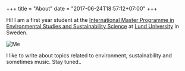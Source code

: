 +++
title = "About"
date = "2017-06-24T18:57:12+07:00"
+++

Hi! I am a first year student at the [International Master Programme in Environmental Studies and Sustainability Science](https://www.lumes.lu.se/) at [Lund University](http://www.lunduniversity.lu.se) in Sweden.

![Me](/images/headshot.png)


I like to write about topics related to environment, sustainability and sometimes music. Stay tuned..


